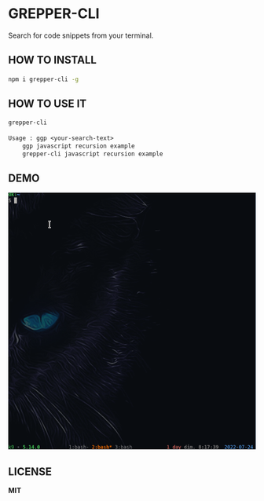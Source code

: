 # GREPPER-CLI

Search for code snippets from your terminal.

## HOW TO INSTALL

```bash
npm i grepper-cli -g
```

## HOW TO USE IT

```
grepper-cli

Usage : ggp <your-search-text>
    ggp javascript recursion example
    grepper-cli javascript recursion example
```

## DEMO

![demo](./demo.gif)

## LICENSE

**MIT**
